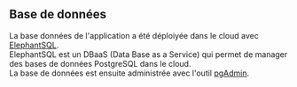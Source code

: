 ## Base de données

La base données de l'application a été déploiyée dans le cloud avec [ElephantSQL](https://www.elephantsql.com).  
ElephantSQL est un DBaaS (Data Base as a Service) qui permet de manager des bases de données PostgreSQL dans le cloud.  
La base de données est ensuite administrée avec l'outil [pgAdmin](https://www.pgadmin.org).
